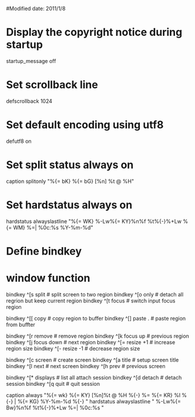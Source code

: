 
#Modified date: 2011/1/8


# Display the  copyright  notice  during  startup
startup_message off

# Set scrollback line
defscrollback 1024

# Set default encoding using utf8
defutf8 on

# Set split status always on
caption splitonly "%{= bK} %{= bG} [%n] %t @ %H"

# Set hardstatus always on
hardstatus alwayslastline "%{= WK} %-Lw%{= KY}%n%f %t%{-}%+Lw %{= WM} %=| %0c:%s  %Y-%m-%d"

# Define bindkey
# window function
bindkey ^[s split      # split screen to two region
bindkey ^[o only       # detach all regrion but keep current region
bindkey ^[t focus      # switch input focus region

bindkey ^[[ copy       # copy region to buffer
bindkey ^[] paste .    # paste region from buffter

bindkey ^[r remove     # remove region
bindkey ^[k focus up   # previous region
bindkey ^[j focus down # next region
bindkey ^[= resize +1  # increase region size
bindkey ^[- resize -1  # decrease region size

bindkey ^[c screen     # create screen
bindkey ^[a title      # setup screen title
bindkey ^[l next       # next screen
bindkey ^[h prev       # previous screen

bindkey ^[* displays   # list all attach session
bindkey ^[d detach     # detach session
bindkey ^[q quit       # quit session

caption always "%{= wk} %{= KY} [%n]%t @ %H %{-} %= %{= KR} %l %{-} | %{= KG} %Y-%m-%d %{-} "
hardstatus alwayslastline " %-Lw%{= Bw}%n%f %t%{-}%+Lw %=| %0c:%s "

